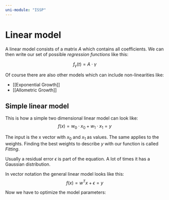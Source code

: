 ```yaml
---
uni-module: "ISSP"
---
```


# Linear model

A linear model consists of a matrix $A$ which contains all coefficients. We can then write our set of possible _regression functions_ like this:

$$f_{\gamma}(t) =A\cdot\gamma$$

Of course there are also other models which can include non-linearities like:

- [[Exponential Growth]]
- [[Allometric Growth]]

## Simple linear model

This is how a simple two dimensional linear model can look like:
$$f(x) = w_0 \cdot x_0 + w_1 \cdot x_1 = y$$

The input is the x vector with $x_0$ and $x_1$ as values. The same applies to the weights.
Finding the best weights to describe $y$ with our function is called _Fitting_.

Usually a residual error $\epsilon$ is part of the equation. A lot of times it has a Gaussian distribution.

In vector notation the general linear model looks like this:
$$f(x) = w^Tx + \epsilon = y$$

Now we have to optimize the model parameters:
